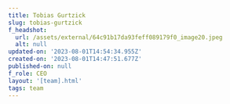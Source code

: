 ```yaml
---
title: Tobias Gurtzick
slug: tobias-gurtzick
f_headshot:
  url: /assets/external/64c91b17da93feff089179f0_image20.jpeg
  alt: null
updated-on: '2023-08-01T14:54:34.955Z'
created-on: '2023-08-01T14:47:51.677Z'
published-on: null
f_role: CEO
layout: '[team].html'
tags: team
---
```



